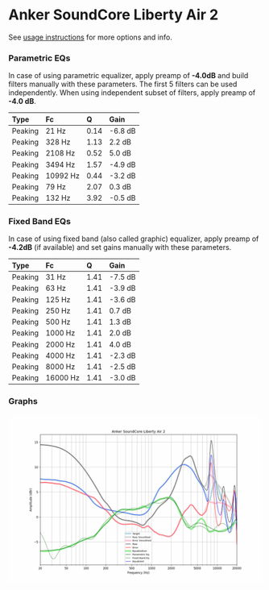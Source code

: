 # Anker SoundCore Liberty Air 2
See [usage instructions](https://github.com/jaakkopasanen/AutoEq#usage) for more options and info.

### Parametric EQs
In case of using parametric equalizer, apply preamp of **-4.0dB** and build filters manually
with these parameters. The first 5 filters can be used independently.
When using independent subset of filters, apply preamp of **-4.0 dB**.

| Type    | Fc       |    Q | Gain    |
|:--------|:---------|:-----|:--------|
| Peaking | 21 Hz    | 0.14 | -6.8 dB |
| Peaking | 328 Hz   | 1.13 | 2.2 dB  |
| Peaking | 2108 Hz  | 0.52 | 5.0 dB  |
| Peaking | 3494 Hz  | 1.57 | -4.9 dB |
| Peaking | 10992 Hz | 0.44 | -3.2 dB |
| Peaking | 79 Hz    | 2.07 | 0.3 dB  |
| Peaking | 132 Hz   | 3.92 | -0.5 dB |

### Fixed Band EQs
In case of using fixed band (also called graphic) equalizer, apply preamp of **-4.2dB**
(if available) and set gains manually with these parameters.

| Type    | Fc       |    Q | Gain    |
|:--------|:---------|:-----|:--------|
| Peaking | 31 Hz    | 1.41 | -7.5 dB |
| Peaking | 63 Hz    | 1.41 | -3.9 dB |
| Peaking | 125 Hz   | 1.41 | -3.6 dB |
| Peaking | 250 Hz   | 1.41 | 0.7 dB  |
| Peaking | 500 Hz   | 1.41 | 1.3 dB  |
| Peaking | 1000 Hz  | 1.41 | 2.0 dB  |
| Peaking | 2000 Hz  | 1.41 | 4.0 dB  |
| Peaking | 4000 Hz  | 1.41 | -2.3 dB |
| Peaking | 8000 Hz  | 1.41 | -2.5 dB |
| Peaking | 16000 Hz | 1.41 | -3.0 dB |

### Graphs
![](./Anker%20SoundCore%20Liberty%20Air%202.png)